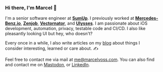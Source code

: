 ### Hi there, I'm Marcel 👋

I'm a senior software engineer at [**SumUp**](https://sumup.com). I previously worked at [**Mercedes-Benz.io**](https://mercedes-benz.io), [**Zenjob**](https://www.zenjob.de), [**Vectornator**](https://www.vectornator.io), and [**Ulysses**](https://ulysses.app). I am passionate about iOS development, automation, privacy, testable code and CI/CD. I also like pleasantly looking UI but hey, who doesn't? 

Every once in a while, I also write articles on my [blog](https://marcelvoss.com/posts) about things I consider interesting, learned or care about. ✍️

Feel free to contact me via mail at [me@marcelvoss.com](mailto:me@marcelvoss.com). You can also find and contact me on <a rel="me" href="https://chaos.social/@marcelvoss">Mastodon</a>, or [LinkedIn](https://www.linkedin.com/in/marcel-voss-80679389/).

